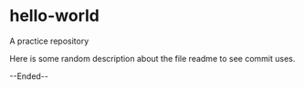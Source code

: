 # hello-world
A practice repository

Here is some random description about the file readme to see commit uses.

--Ended--
